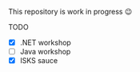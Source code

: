 This repository is work in progress 😉

TODO

- [x] .NET workshop
- [ ] Java workshop
- [x] ISKS sauce
